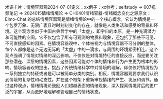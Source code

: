 

术语卡片：情境容器观2024-07-01定义：xx例子：xx参考：selfstudy => 007视频笔记 => 2024015情绪情境论 => CH0401情绪容器-情绪概念变化之源原文：Elmo-Chat 的总结情境容器观是情绪情境论中的一个核心概念，它认为情境是一个包罗万象、无限广袤且时时刻刻变化的存在，就像是人类生活和感受的背景和环境。这个观念类似于中国古典哲学中的「太虚」，即宇宙的本原，是一种充满潜力和可能性的空间，它不仅包含了所有可观测的物质和现象，还包括了那些不可见、不可直接感知的因素。在情境容器观中，个体被视为与情境容器不可分割的整体，每个人都像是这个无边无际的「太虚」中的一滴水，与周围的环境紧密相连。这个观点强调了情境对情绪的深远影响，不仅仅是对情境特征的直接反应，而是要关注那些潜在、深层的情境因素，这些因素可能对个体的情绪和行为产生更为根本的影响。情境容器观的提出，挑战了传统情绪科学中对情境的理解，即仅仅将情境视为一系列独立的特征或者是可以被简单分类的类别。相反，情境容器观要求我们认识到情境的复杂性和动态性，并在这个框架下重新审视情绪的产生、发展和调节。通过这种观点，情绪情境论鼓励人们超越表面的情绪现象，深入探索情境背后的更广泛的宇宙，从而更好地理解和管理自己的情绪状态。